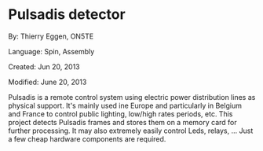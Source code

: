 # Pulsadis detector

By: Thierry Eggen, ON5TE

Language: Spin, Assembly

Created: Jun 20, 2013

Modified: June 20, 2013

Pulsadis is a remote control system using electric power distribution lines as physical support. It's mainly used ine Europe and particularly in Belgium and France to control public lighting, low/high rates periods, etc. This project detects Pulsadis frames and stores them on a memory card for further processing. It may also extremely easily control Leds, relays, ... Just a few cheap hardware components are required.
